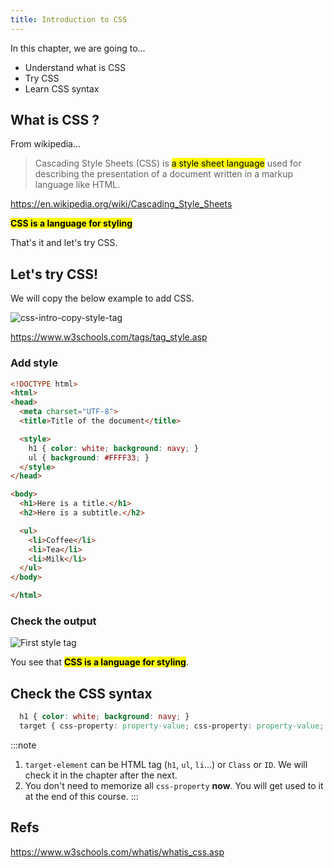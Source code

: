 ```yaml
---
title: Introduction to CSS
---
```


In this chapter, we are going to...

- Understand what is CSS
- Try CSS
- Learn CSS syntax

## What is CSS ?

From wikipedia...
> Cascading Style Sheets (CSS) is <mark>a style sheet language</mark> used for describing the presentation of a document written in a markup language like HTML.

https://en.wikipedia.org/wiki/Cascading_Style_Sheets

**<mark>CSS is a language for styling</mark>**

That's it and let's try CSS.

## Let's try CSS!

We will copy the below example to add CSS.

![css-intro-copy-style-tag](https://storage.googleapis.com/coderhackers-assets/the-complete-webdev-with-rails-2020/css-guide/css-intro-copy-style-tag.png)

https://www.w3schools.com/tags/tag_style.asp

### Add style

```html {7-10} title="test1.html"
<!DOCTYPE html>
<html>
<head>
  <meta charset="UTF-8">
  <title>Title of the document</title>

  <style>
    h1 { color: white; background: navy; }
    ul { background: #FFFF33; }
  </style>
</head>

<body>
  <h1>Here is a title.</h1>
  <h2>Here is a subtitle.</h2>

  <ul>
    <li>Coffee</li>
    <li>Tea</li>
    <li>Milk</li>
  </ul>
</body>

</html>
```

### Check the output
![First style tag](https://storage.googleapis.com/coderhackers-assets/the-complete-webdev-with-rails-2020/css-guide/first-style-tag.png)

You see  that <mark>**CSS is a language for styling**</mark>.

## Check the CSS syntax

```css
  h1 { color: white; background: navy; }
  target { css-property: property-value; css-property: property-value; ... }
```

:::note
1. `target-element` can be HTML tag (`h1`, `ul`, `li`...) or `Class` or `ID`. We will check it in the chapter after the next.
2. You don't need to memorize all `css-property` **now**. You will get used to it at the end of this course.
:::

## Refs
https://www.w3schools.com/whatis/whatis_css.asp